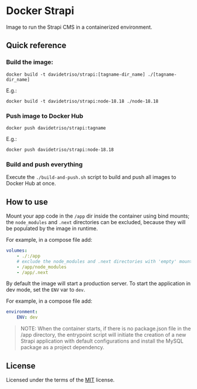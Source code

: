 # Docker Strapi

Image to run the Strapi CMS in a containerized environment.

## Quick reference

### Build the image:

```
docker build -t davidetriso/strapi:[tagname-dir_name] ./[tagname-dir_name]
```

E.g.:

```
docker build -t davidetriso/strapi:node-18.18 ./node-18.18
```

### Push image to Docker Hub

```
docker push davidetriso/strapi:tagname
```

E.g.:

```
docker push davidetriso/strapi:node-18.18
```

###  Build and push everything

Execute the `./build-and-push.sh` script to build and push all images to Docker Hub at once.

## How to use

Mount your app code in the `/app` dir inside the container using bind mounts; the `node_modules` and `.next` directories can be excluded, because they will be populated by the image in runtime.

For example, in a compose file add:

```yaml
volumes:
    - ./:/app
    # exclude the node_modules and .next directories with 'empty' mounts
    - /app/node_modules
    - /app/.next
```

By default the image will start a production server.
To start the application in dev mode, set the `ENV` var to `dev`.

For example, in a compose file add:

```yaml
environment:
    ENV: dev
```

> NOTE: When the container starts, if there is no package.json file in the /app directory, the entrypoint script will initiate the creation of a new Strapi application with default configurations and install the MySQL package as a project dependency.

## License

Licensed under the terms of the [MIT](LICENSE) license.